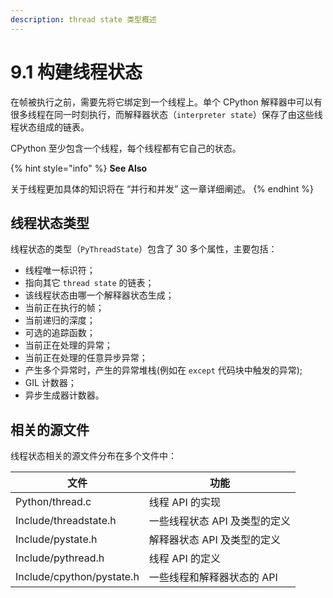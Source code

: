 ```yaml
---
description: thread state 类型概述
---
```


# 9.1 构建线程状态

在帧被执行之前，需要先将它绑定到一个线程上。单个 CPython 解释器中可以有很多线程在同一时刻执行，而解释器状态（`interpreter state`）保存了由这些线程状态组成的链表。

CPython 至少包含一个线程，每个线程都有它自己的状态。

{% hint style="info" %}
**See Also**

关于线程更加具体的知识将在 “并行和并发” 这一章详细阐述。
{% endhint %}

## 线程状态类型

线程状态的类型（`PyThreadState`）包含了 30 多个属性，主要包括：

* 线程唯一标识符；
* 指向其它 `thread state` 的链表；
* 该线程状态由哪一个解释器状态生成；
* 当前正在执行的帧；
* 当前递归的深度；
* 可选的追踪函数；
* 当前正在处理的异常；
* 当前正在处理的任意异步异常；
* 产生多个异常时，产生的异常堆栈(例如在 `except` 代码块中触发的异常);
* GIL 计数器；
* 异步生成器计数器。

## 相关的源文件

线程状态相关的源文件分布在多个文件中：

| 文件                        | 功能              |
| ------------------------- | --------------- |
| Python/thread.c           | 线程 API 的实现        |
| Include/threadstate.h     | 一些线程状态 API 及类型的定义 |
| Include/pystate.h         | 解释器状态 API 及类型的定义  |
| Include/pythread.h        | 线程 API 的定义        |
| Include/cpython/pystate.h | 一些线程和解释器状态的 API  |
